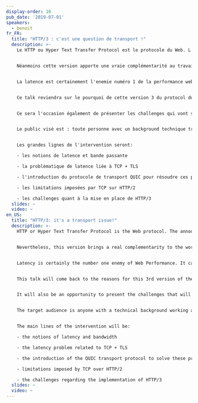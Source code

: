 ```yaml
---
display-order: 10
pub_date: '2019-07-01'
speakers:
  - benoit
fr_FR:
  title: "HTTP/3 : c'est une question de transport !"
  description: >-
    Le HTTP ou Hyper Text Transfer Protocol est le protocole du Web. L'annonce de HTTP/3 début novembre 2018 en a surpris plus d'un·e : moins de 4 ans le séparent de HTTP/2, alors que 18 ans s'étaient écoulés entre HTTP/1.1 et HTTP/2.


    Néanmoins cette version apporte une vraie complémentarité au travail réalisé sur HTTP/2, notamment sur les problématiques de latence.


    La latence est certainement l'enemie numéro 1 de la performance web. On la trouve à tous les niveaux : front-end, back-end, protocole réseau, matériel, etc. La latence doit donc être combattue d'une manière transverse pour fournir à nos utilisateur·rice·s la meilleure expérience possible.


    Ce talk reviendra sur le pourquoi de cette version 3 du protocol du Web, ce qu'elle apporte et ce qu'elle change, et ce que peuvent en attendre les développeur·se·s Web.


    Ce sera l'occasion également de présenter les challenges qui vont se poser à la mise en place de HTTP/3.


    Le public visé est : toute personne avec un background technique travaillant autour du ·eb (dev, devops, ingénieur·e réseau).


    Les grandes lignes de l'intervention seront:

    - les notions de latence et bande passante

    - la problèmatique de latence liée à TCP + TLS

    - l'introduction du protocole de transport QUIC pour résoudre ces problèmes

    - les limitations imposées par TCP sur HTTP/2

    - les challenges quant à la mise en place de HTTP/3
  slides: ~
  video: ~
en_US:
  title: "HTTP/3: it's a transport issue!"
  description: >-
    HTTP or Hyper Text Transfer Protocol is the Web protocol. The announcement of HTTP/3 in early November 2018 surprised many people: the time gap between HTTP/3 and HTTP/2 was less than 4 years, whereas 18 years had passed between HTTP/1.1 and HTTP/2.


    Nevertheless, this version brings a real complementarity to the work achieved by HTTP/2, especially on latency issues.


    Latency is certainly the number one enemy of Web Performance. It can be found at all levels: front-end, back-end, network protocol, hardware, etc. Latency must therefore be tackled in a comprehensive way to provide users with the best possible experience.


    This talk will come back to the reasons for this 3rd version of the Web protocol, what it brings and what it changes, and what web developers can expect from it.


    It will also be an opportunity to present the challenges that will arise when implementing HTTP/3.


    The target audience is anyone with a technical background working around the web (developer, devops, network engineer).


    The main lines of the intervention will be:

    - the notions of latency and bandwidth

    - the latency problem related to TCP + TLS

    - the introduction of the QUIC transport protocol to solve these problems

    - limitations imposed by TCP over HTTP/2

    - the challenges regarding the implementation of HTTP/3
  slides: ~
  video: ~
---
```

